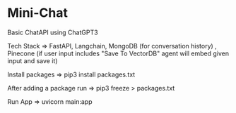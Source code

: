 # Mini-Chat

Basic ChatAPI using ChatGPT3

Tech Stack => FastAPI, Langchain, MongoDB (for conversation history) , Pinecone (if user input includes "Save To VectorDB" agent will embed given input and save it)

Install packages => pip3 install packages.txt

After adding a package run => pip3 freeze > packages.txt

Run App =>  uvicorn main:app    